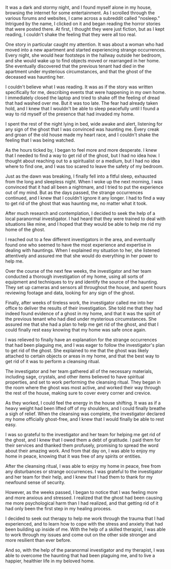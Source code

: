 It was a dark and stormy night, and I found myself alone in my house, browsing the internet for some entertainment. As I scrolled through the various forums and websites, I came across a subreddit called "nosleep." Intrigued by the name, I clicked on it and began reading the horror stories that were posted there. At first, I thought they were just fiction, but as I kept reading, I couldn't shake the feeling that they were all too real.

One story in particular caught my attention. It was about a woman who had moved into a new apartment and started experiencing strange occurrences. Every night, she would hear footsteps in the hallway outside her bedroom, and she would wake up to find objects moved or rearranged in her home. She eventually discovered that the previous tenant had died in the apartment under mysterious circumstances, and that the ghost of the deceased was haunting her.

I couldn't believe what I was reading. It was as if the story was written specifically for me, describing events that were happening in my own home. I immediately closed the laptop and tried to shake off the feeling of dread that had washed over me. But it was too late. The fear had already taken hold, and I knew that I wouldn't be able to sleep peacefully until I found a way to rid myself of the presence that had invaded my home.

I spent the rest of the night lying in bed, wide awake and alert, listening for any sign of the ghost that I was convinced was haunting me. Every creak and groan of the old house made my heart race, and I couldn't shake the feeling that I was being watched.

As the hours ticked by, I began to feel more and more desperate. I knew that I needed to find a way to get rid of the ghost, but I had no idea how. I thought about reaching out to a spiritualist or a medium, but I had no idea where to find one, and I was too scared to leave the safety of my bedroom.

Just as the dawn was breaking, I finally fell into a fitful sleep, exhausted from the long and sleepless night. When I woke up the next morning, I was convinced that it had all been a nightmare, and I tried to put the experience out of my mind. But as the days passed, the strange occurrences continued, and I knew that I couldn't ignore it any longer. I had to find a way to get rid of the ghost that was haunting me, no matter what it took.

After much research and contemplation, I decided to seek the help of a local paranormal investigator. I had heard that they were trained to deal with situations like mine, and I hoped that they would be able to help me rid my home of the ghost.

I reached out to a few different investigators in the area, and eventually found one who seemed to have the most experience and expertise in dealing with hauntings. When I explained my situation to her, she listened attentively and assured me that she would do everything in her power to help me.

Over the course of the next few weeks, the investigator and her team conducted a thorough investigation of my home, using all sorts of equipment and techniques to try and identify the source of the haunting. They set up cameras and sensors all throughout the house, and spent hours reviewing footage and data, looking for any sign of the ghost.

Finally, after weeks of tireless work, the investigator called me into her office to deliver the results of their investigation. She told me that they had indeed found evidence of a ghost in my home, and that it was the spirit of the previous tenant who had died under mysterious circumstances. She assured me that she had a plan to help me get rid of the ghost, and that I could finally rest easy knowing that my home was safe once again.

I was relieved to finally have an explanation for the strange occurrences that had been plaguing me, and I was eager to follow the investigator's plan to get rid of the ghost. She explained to me that the ghost was likely attached to certain objects or areas in my home, and that the best way to get rid of it was to perform a cleansing ritual.

The investigator and her team gathered all of the necessary materials, including sage, crystals, and other items believed to have spiritual properties, and set to work performing the cleansing ritual. They began in the room where the ghost was most active, and worked their way through the rest of the house, making sure to cover every corner and crevice.

As they worked, I could feel the energy in the house shifting. It was as if a heavy weight had been lifted off of my shoulders, and I could finally breathe a sigh of relief. When the cleansing was complete, the investigator declared my home officially ghost-free, and I knew that I would finally be able to rest easy.

I was so grateful to the investigator and her team for helping me get rid of the ghost, and I knew that I owed them a debt of gratitude. I paid them for their services and thanked them profusely, promising to spread the word about their amazing work. And from that day on, I was able to enjoy my home in peace, knowing that it was free of any spirits or entities.

After the cleansing ritual, I was able to enjoy my home in peace, free from any disturbances or strange occurrences. I was grateful to the investigator and her team for their help, and I knew that I had them to thank for my newfound sense of security.

However, as the weeks passed, I began to notice that I was feeling more and more anxious and stressed. I realized that the ghost had been causing me more psychological harm than I had realized, and that getting rid of it had only been the first step in my healing process.

I decided to seek out therapy to help me work through the trauma that I had experienced, and to learn how to cope with the stress and anxiety that had been building up inside of me. With the help of a skilled therapist, I was able to work through my issues and come out on the other side stronger and more resilient than ever before.

And so, with the help of the paranormal investigator and my therapist, I was able to overcome the haunting that had been plaguing me, and to live a happier, healthier life in my beloved home.